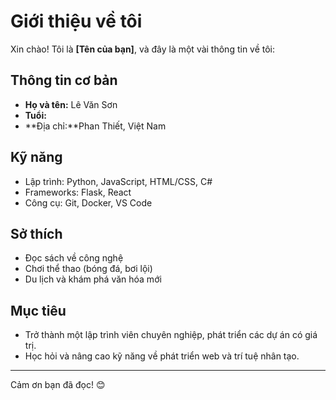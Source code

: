 # Giới thiệu về tôi

Xin chào! Tôi là **[Tên của bạn]**, và đây là một vài thông tin về tôi:

## Thông tin cơ bản
- **Họ và tên:** Lê Văn Sơn
- **Tuổi:** 
- **Địa chỉ:**Phan Thiết, Việt Nam


## Kỹ năng
- Lập trình: Python, JavaScript, HTML/CSS, C#
- Frameworks: Flask, React
- Công cụ: Git, Docker, VS Code

## Sở thích
- Đọc sách về công nghệ
- Chơi thể thao (bóng đá, bơi lội)
- Du lịch và khám phá văn hóa mới

## Mục tiêu
- Trở thành một lập trình viên chuyên nghiệp, phát triển các dự án có giá trị.
- Học hỏi và nâng cao kỹ năng về phát triển web và trí tuệ nhân tạo.

---

Cảm ơn bạn đã đọc! 😊
